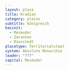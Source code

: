 ```yaml
---
layout: place
title: Kradian
category: places
subtitle: Königreich
hasinit:
  - Mesmudor
  - Zarashan
  - Riesstedt
placetype: Territorialstaat
system: Absolute Monarchie
leader: "???"
capital: Mesmudor
---
```



